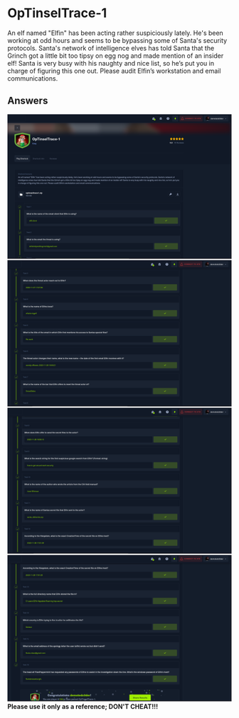 # OpTinselTrace-1

An elf named "Elfin" has been acting rather suspiciously lately. He's been working at odd hours and seems to be bypassing some of Santa's security protocols. Santa's network of intelligence elves has told Santa that the Grinch got a little bit too tipsy on egg nog and made mention of an insider elf! Santa is very busy with his naughty and nice list, so he’s put you in charge of figuring this one out. Please audit Elfin’s workstation and email communications.

## Answers

<img src="./assets/images/Capture1.PNG">
<img src="./assets/images/Capture2.PNG">
<img src="./assets/images/Capture3.PNG">
<img src="./assets/images/Capture4.PNG">
<b>Please use it only as a reference; DON'T CHEAT!!!</b>
